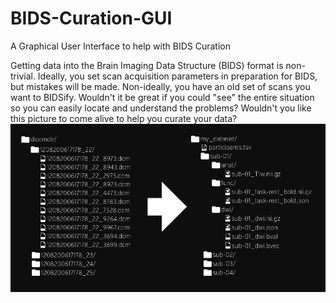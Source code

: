 # BIDS-Curation-GUI
A Graphical User Interface to help with BIDS Curation

Getting data into the Brain Imaging Data Structure (BIDS) format is non-trivial.  Ideally, you set scan acquisition parameters in preparation for BIDS, but mistakes will be made.  Non-ideally, you have an old set of scans you want to BIDSify.  Wouldn't it be great if you could "see" the entire situation so you can easily locate and understand the problems?  Wouldn't you like this picture to come alive to help you curate your data?
![DICOM folders to BIDS hierarchy](img/dicom-reorganization-transparent-white_1000x477.png)

